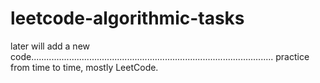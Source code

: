 # leetcode-algorithmic-tasks

later will add a new code................................................................................................
practice from time to time,
mostly LeetCode.


